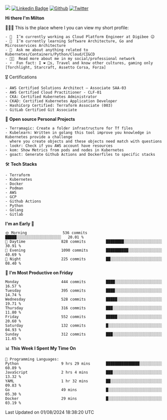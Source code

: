 ![](https://komarev.com/ghpvc/?username=miltlima&color=blueviolet) [![Linkedin Badge](https://img.shields.io/badge/-LinkedIn-blue?style=flat-square&logo=Linkedin&logoColor=white&link=https://www.linkedin.com/in/miltonlimaj/)](https://www.linkedin.com/in/miltonlimaj/) [![Github](https://img.shields.io/github/followers/miltlima?style=social)](https://github.com/miltlima?tab=followers) [![Twitter](https://img.shields.io/twitter/follow/milt_lima?style=social)](https://twitter.com/milt_lima)
 


     
**Hi there I'm Milton**

👨🏽‍💻 This is the place where I you can view my short profile:
```text
- 🔭  I’m currently working as Cloud Platform Engineer at Digibee 😉
- 🌱  I’m currently learning Software Architecture, Go and Microsservices Architecture
- 💬  Ask me about anything related to Kubernetes/Containers/Python/Cloud/CI&CD
- 👨‍💻  Read more about me in my social/professional network
- ⚡  Fun fact: I ❤️ 🐶s, Travel and know other cultures, gaming only [Torchlight, Starcraft, Assetto Corsa, Forza]
```
🎖 Certifications
```text
- AWS Certified Solutions Architect – Associate SAA-03
- AWS Certified Cloud Practitioner - CLF-01
- CKA: Certified Kubernetes Administrator
- CKAD: Certified Kubernetes Application Developer
- HashiCorp Certified: Terraform Associate (003)
- GitLab Certified Git Associate
```
📐 **Open source Personal Projects**

```text
- Terramagic: Create a folder infrastructure for Tf files
- Kubelearn: Written in golang this tool improve you knowledge in Kubernetes provide a challenge
  where you create objects and these objects need match with questions
- lookr: Check if you AWS account have resources
- kom: Show Metrics from pods and nodes in Kubernetes
- goact: Generate Github Actions and Dockerfiles to specific stacks
```
🛠 **Tech Stacks**

```text
- Terraform
- Kubernetes
- Docker
- Podman
- AWS
- GCP
- Github Actions
- Python
- Golang
- Gitlab
```         

<!--START_SECTION:waka-->
**I'm an Early 🐤** 

```text
🌞 Morning                536 commits         █████░░░░░░░░░░░░░░░░░░░░   20.01 % 
🌆 Daytime                828 commits         ████████░░░░░░░░░░░░░░░░░   30.91 % 
🌃 Evening                1090 commits        ██████████░░░░░░░░░░░░░░░   40.69 % 
🌙 Night                  225 commits         ██░░░░░░░░░░░░░░░░░░░░░░░   08.40 % 
```
📅 **I'm Most Productive on Friday** 

```text
Monday                   444 commits         ████░░░░░░░░░░░░░░░░░░░░░   16.57 % 
Tuesday                  395 commits         ████░░░░░░░░░░░░░░░░░░░░░   14.74 % 
Wednesday                528 commits         █████░░░░░░░░░░░░░░░░░░░░   19.71 % 
Thursday                 316 commits         ███░░░░░░░░░░░░░░░░░░░░░░   11.80 % 
Friday                   552 commits         █████░░░░░░░░░░░░░░░░░░░░   20.60 % 
Saturday                 132 commits         █░░░░░░░░░░░░░░░░░░░░░░░░   04.93 % 
Sunday                   312 commits         ███░░░░░░░░░░░░░░░░░░░░░░   11.65 % 
```


📊 **This Week I Spent My Time On** 

```text
💬 Programming Languages: 
Python                   9 hrs 29 mins       ███████████████░░░░░░░░░░   60.89 % 
JavaScript               2 hrs 4 mins        ███░░░░░░░░░░░░░░░░░░░░░░   13.32 % 
YAML                     1 hr 32 mins        ██░░░░░░░░░░░░░░░░░░░░░░░   09.83 % 
Go                       49 mins             █░░░░░░░░░░░░░░░░░░░░░░░░   05.30 % 
Docker                   29 mins             █░░░░░░░░░░░░░░░░░░░░░░░░   03.19 % 
```


 Last Updated on 01/08/2024 18:38:20 UTC
<!--END_SECTION:waka-->
